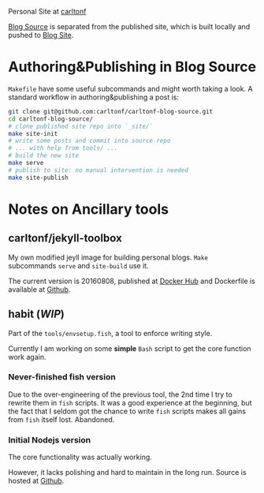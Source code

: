 Personal Site at [carltonf](http://carltonf.github.io)

[Blog Source](https://github.com/carltonf/carltonf-blog-source) is
separated from the published site, which is built locally and pushed to [Blog
Site](https://github.com/carltonf/carltonf.github.io).

# Authoring&Publishing in Blog Source

`Makefile` have some useful subcommands and might worth taking a look. A
standard workflow in authoring&publishing a post is:

  ```sh
  git clone git@github.com:carltonf/carltonf-blog-source.git
  cd carltonf-blog-source/
  # clone published site repo into `_site/`
  make site-init
  # write some posts and commit into source repo
  # ... with help from tools/ ...
  # build the new site
  make serve
  # publish to site: no manual intervention is needed
  make site-publish
  ```

# Notes on Ancillary tools

## carltonf/jekyll-toolbox
My own modified jeyll image for building personal blogs. `Make` subcommands `serve` and
`site-build` use it.

The current version is 20160808, published at
[Docker Hub](https://hub.docker.com/r/carltonf/jekyll-toolbox/) and
Dockerfile is available at
[Github](https://github.com/carltonf/dockerfiles/tree/master/jekyll-toolbox).

## habit (_WIP_)
Part of the `tools/envsetup.fish`, a tool to enforce writing style.

Currently I am working on some **simple** `Bash` script to get the core function
work again.

### Never-finished fish version ###

Due to the over-engineering of the previous tool, the 2nd time I try to rewrite
them in `fish` scripts. It was a good experience at the beginning, but the fact
that I seldom got the chance to write `fish` scripts makes all gains from `fish`
itself lost. Abandoned.

### Initial Nodejs version

The core functionality was actually working.

However, it lacks polishing and hard to maintain in the long run. Source is
hosted at [Github](https://github.com/carltonf/habit).
